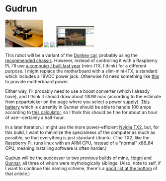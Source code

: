 # Gudrun

<a href="doc/headshot.jpg"><img src="doc/headshot.jpg" width="24%" /></a>
<img src="doc/entries/1_small.gif" width="24%" />
<img src="doc/entries/2_small.gif" width="24%" />
<a href="https://youtu.be/KhBlflgKe1Q?t=81"><img src="doc/entries/teb_demo.gif" width="24%" /></a>

This robot will be a variant of the [Donkey car](http://www.donkeycar.com/), probably using the [recommended chassis](https://hobbyking.com/en_us/trooper-pro-4x4-1-10-brushless-sct-arr.html). 
However, instead of controlling it with a Raspberry Pi, I'll use [a computer I built last year](https://pcpartpicker.com/user/tsbertalan/saved/#view=dk9GXL) (mini-ITX, I think) for a different purpose. I might replace the motherboard with a slim-mini-ITX, a standard which includes a 19VDC power jack. 
Otherwise I'd need something like [this](https://www.amazon.com/dp/B005TWE6B8/?coliid=I3T66Y7O6B2HJK&colid=3LRY6AZNFBVCM&psc=0&ref_=lv_ov_lig_dp_it) to provide motherboard power.

Either way, I'll probably need to use a boost converter (which I already have), and I think it should draw about 130W max (according to the estimate from pcpartpicker on the page where you select a power supply). 
[This battery](https://hobbyking.com/en_us/multistar-high-capacity-4s-10000mah-multi-rotor-lipo-pack.html) which is currently in Gunnar should be able to handle 100 amps according to [this calculator](https://www.kritikalmass.net/battery-calculator/index.php), so I think this should be fine for about an hour of use--certainly a half-hour. 

In a later iteration, I might use the more power-efficient [Nvidia TX2](https://devtalk.nvidia.com/default/topic/1024102/jetson-tx2/jetson-tx2-power-consumption/), but, for this build, I want to minimize the specialness of the computer as much as possible, so that everything is just standard Ubuntu. (The TX2, like the Raspberry Pi, runs linux with an ARM CPU, instead of a "normal" x86_64 CPU, meaning installing software is often harder.)

[Gudrun](https://en.wikipedia.org/wiki/Gudrun) will be the successor to two previous builds of mine, [Hogni](https://github.com/tsbertalan/hogni) and [Gunnar](https://github.com/tsbertalan/gunnar), all three of whom were mythologically siblings. (Also, note to self, if I want to continue this naming scheme, there's a [good list at the bottom](https://en.wikipedia.org/wiki/Gudrun#Family_relations) of that article.)

